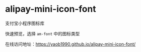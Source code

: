 # alipay-mini-icon-font

支付宝小程序图标库

快速预览，选择 `am-font` 中的图标类型

在线访问地址：https://yaob1990.github.io/alipay-mini-icon-font/
